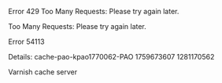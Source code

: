 Error 429 Too Many Requests: Please try again later.

Too Many Requests: Please try again later.

Error 54113

Details: cache-pao-kpao1770062-PAO 1759673607 1281170562

Varnish cache server